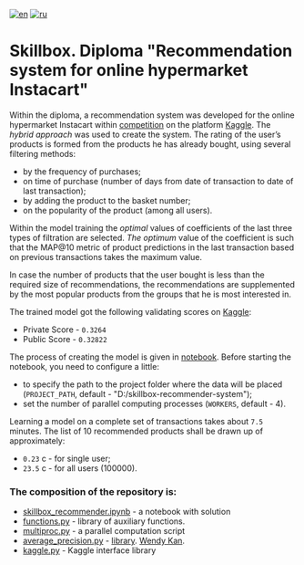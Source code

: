 [![en](https://img.shields.io/badge/lang-en-red.svg)](README.md)
[![ru](https://img.shields.io/badge/lang-ru-green.svg)](README.ru.md)
# Skillbox. Diploma "Recommendation system for online hypermarket Instacart"

Within the diploma, a recommendation system was developed for the online hypermarket Instacart within [competition](https://ww.kaggle.com/competitions/skillbox-recommender-system) on the platform [Kaggle](https://www.kaggle.com/).
The *hybrid approach* was used to create the system. The rating of the user’s products is formed from the products he has already bought, using several filtering methods:
- by the frequency of purchases;
- on time of purchase (number of days from date of transaction to date of last transaction);
- by adding the product to the basket number;
- on the popularity of the product (among all users).

Within the model training the *optimal* values of coefficients of the last three types of filtration are selected. *The optimum* value of the coefficient is such that the MAP@10 metric of product predictions in the last transaction based on previous transactions takes the maximum value.  

In case the number of products that the user bought is less than the required size of recommendations, the recommendations are supplemented by the most popular products from the groups that he is most interested in.

The trained model got the following validating scores on [Kaggle](https://www.kaggle.com/):
- Private Score - `0.3264`
- Public Score - `0.32822`

The process of creating the model is given in [notebook](skillbox_recommender.ipynb). Before starting the notebook, you need to configure a little:
- to specify the path to the project folder where the data will be placed (`PROJECT_PATH`, default - "D:/skillbox-recommender-system");
- set the number of parallel computing processes (`WORKERS`, default - 4).

Learning a model on a complete set of transactions takes about `7.5` minutes.
The list of 10 recommended products shall be drawn up of approximately:
- `0.23` c - for single user;
- `23.5` с - for all users (100000).

### The composition of the repository is: 
- [skillbox_recommender.ipynb](skillbox_recommender.ipynb) - a notebook with solution
- [functions.py](.py) - library of auxiliary functions.
- [multiproc.py](multiproc.py) - a parallel computation script
- [average_precision.py](average_precision.py) - [library](https://github.com/benhamner/Metrics/blob/9a637aea795dc6f2333f022b0863398de0a1ca77/Python/ml_metrics/average_precision.py). [Wendy Kan](https://github.com/wendykan).
- [kaggle.py](kaggle.py) - Kaggle interface library
